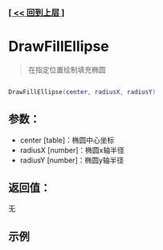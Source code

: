 ### [[ << 回到上层 ]](index.md)

# DrawFillEllipse

> 在指定位置绘制填充椭圆

```lua

DrawFillEllipse(center, radiusX, radiusY)

```

## 参数：

+ center [table]：椭圆中心坐标
+ radiusX [number]：椭圆x轴半径
+ radiusY [number]：椭圆y轴半径

## 返回值：

无

## 示例

```lua

```